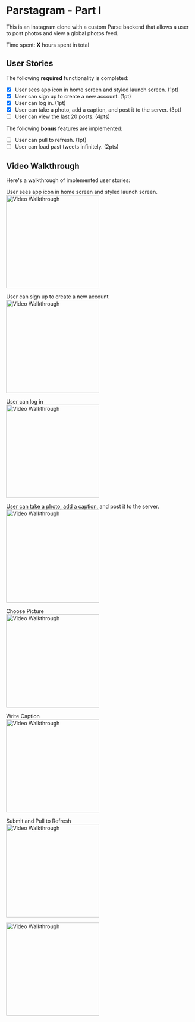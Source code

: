 # Parstagram - Part I

This is an Instagram clone with a custom Parse backend that allows a user to post photos and view a global photos feed.

Time spent: **X** hours spent in total

## User Stories

The following **required** functionality is completed:

- [x] User sees app icon in home screen and styled launch screen. (1pt)
- [x] User can sign up to create a new account. (1pt)
- [x] User can log in. (1pt)
- [x] User can take a photo, add a caption, and post it to the server. (3pt)
- [ ] User can view the last 20 posts. (4pts)

The following **bonus** features are implemented:

- [ ] User can pull to refresh. (1pt)
- [ ] User can load past tweets infinitely. (2pts)

## Video Walkthrough

Here's a walkthrough of implemented user stories:

User sees app icon in home screen and styled launch screen.<br>
<img src='https://i.imgur.com/Oa6QuKo.gif' title='Video Walkthrough' width='250' alt='Video Walkthrough' /><br>

User can sign up to create a new account<br>
<img src='https://i.imgur.com/HqD6ZCZ.gif' title='Video Walkthrough' width='250' alt='Video Walkthrough' /><br>

User can log in<br>
<img src='https://i.imgur.com/DlSJWfx.gif' title='Video Walkthrough' width='250' alt='Video Walkthrough' /><br>

User can take a photo, add a caption, and post it to the server.<br>
<img src='https://i.imgur.com/YVsXXKc.gif' title='Video Walkthrough' width='250' alt='Video Walkthrough' /><br>

Choose Picture<br>
<img src='https://i.imgur.com/RiM4XMC.gif' title='Video Walkthrough' width='250' alt='Video Walkthrough' /><br>

Write Caption<br>
<img src='https://i.imgur.com/nGSK0nK.gif' title='Video Walkthrough' width='250' alt='Video Walkthrough' /><br>

Submit and Pull to Refresh<br>
<img src='https://i.imgur.com/7PuhXII.gif' title='Video Walkthrough' width='250' alt='Video Walkthrough' /><br>

<img src='https://i.imgur.com/ZSaDYul.gif' title='Video Walkthrough' width='250' alt='Video Walkthrough' /><br>


